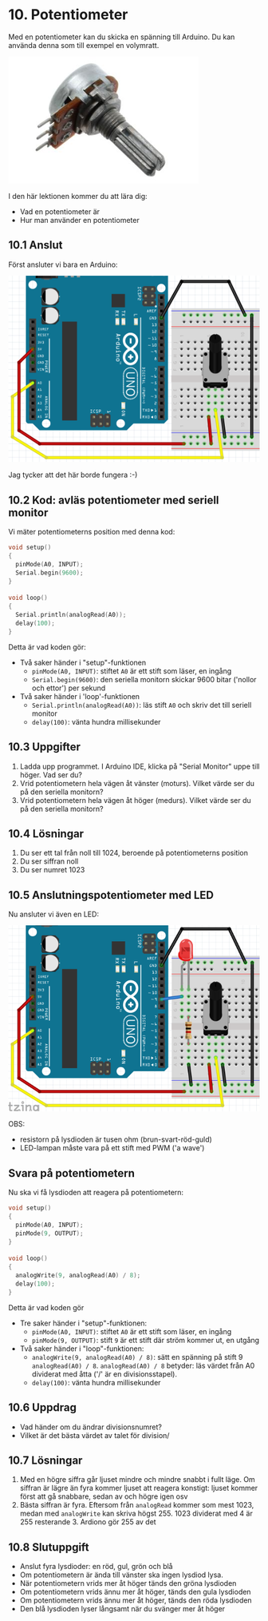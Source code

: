 # 10. Potentiometer

Med en potentiometer kan du skicka en spänning till Arduino.
Du kan använda denna som till exempel en volymratt.

![En potentiometer](Potmeter_potmeter.jpg)

I den här lektionen kommer du att lära dig:

 * Vad en potentiometer är
 * Hur man använder en potentiometer

## 10.1 Anslut

Först ansluter vi bara en Arduino:

![Anslut potentiometer](Potmeter_potmeter.png)

Jag tycker att det här borde fungera :-)

## 10.2 Kod: avläs potentiometer med seriell monitor

Vi mäter potentiometerns position med denna kod:

```c++
void setup() 
{
  pinMode(A0, INPUT);
  Serial.begin(9600);
}

void loop()
{
  Serial.println(analogRead(A0));
  delay(100);
}
```

Detta är vad koden gör:

 * Två saker händer i "setup"-funktionen
   * `pinMode(A0, INPUT)`: stiftet `A0` är ett stift som läser, en ingång
   * `Serial.begin(9600)`: den seriella monitorn skickar 9600 bitar ('nollor och ettor') per sekund
 * Två saker händer i 'loop'-funktionen
   * `Serial.println(analogRead(A0))`: läs stift `A0` och skriv det till seriell monitor
   * `delay(100)`: vänta hundra millisekunder

## 10.3 Uppgifter

 1. Ladda upp programmet. I Arduino IDE, klicka på "Serial Monitor" uppe till höger. Vad ser du?
 2. Vrid potentiometern hela vägen åt vänster (moturs). Vilket värde ser du på den seriella monitorn?
 3. Vrid potentiometern hela vägen åt höger (medurs). Vilket värde ser du på den seriella monitorn?

## 10.4 Lösningar

 1. Du ser ett tal från noll till 1024, beroende på potentiometerns position
 2. Du ser siffran noll
 3. Du ser numret 1023

## 10.5 Anslutningspotentiometer med LED

Nu ansluter vi även en LED:

![Potmeter med LED](Potmeter_potmeter_en_led.png)

OBS:

 * resistorn på lysdioden är tusen ohm (brun-svart-röd-guld)
 * LED-lampan måste vara på ett stift med PWM ('a wave')

## Svara på potentiometern

Nu ska vi få lysdioden att reagera på potentiometern:

```c++
void setup() 
{
  pinMode(A0, INPUT);
  pinMode(9, OUTPUT);
}

void loop()
{
  analogWrite(9, analogRead(A0) / 8);
  delay(100);
}
```

Detta är vad koden gör

 * Tre saker händer i "setup"-funktionen:
   * `pinMode(A0, INPUT)`: stiftet `A0` är ett stift som läser, en ingång
   * `pinMode(9, OUTPUT)`: stift `9` är ett stift där ström kommer ut, en utgång
 * Två saker händer i "loop"-funktionen:
   * `analogWrite(9, analogRead(A0) / 8)`: sätt en spänning på stift 9
     `analogRead(A0) / 8`. `analogRead(A0) / 8` betyder: läs värdet från A0
     dividerat med åtta ('/' är en divisionsstapel).
   * `delay(100)`: vänta hundra millisekunder

## 10.6 Uppdrag

 * Vad händer om du ändrar divisionsnumret?
 * Vilket är det bästa värdet av talet för division/

## 10.7 Lösningar

 1. Med en högre siffra går ljuset mindre och mindre snabbt i fullt läge.
    Om siffran är lägre än fyra kommer ljuset att reagera konstigt: ljuset kommer först att gå snabbare,
    sedan av och högre igen osv
 2. Bästa siffran är fyra. Eftersom från `analogRead` kommer som mest 1023, medan med `analogWrite`
    kan skriva högst 255. 1023 dividerat med 4 är 255 resterande 3. Ardiono gör 255 av det

## 10.8 Slutuppgift

 * Anslut fyra lysdioder: en röd, gul, grön och blå
 * Om potentiometern är ända till vänster ska ingen lysdiod lysa.
 * När potentiometern vrids mer åt höger tänds den gröna lysdioden
 * Om potentiometern vrids ännu mer åt höger, tänds den gula lysdioden
 * Om potentiometern vrids ännu mer åt höger, tänds den röda lysdioden
 * Den blå lysdioden lyser långsamt när du svänger mer åt höger

